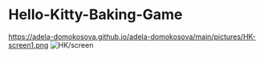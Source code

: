 # Hello-Kitty-Baking-Game
https://adela-domokosova.github.io/adela-domokosova/main/pictures/HK-screen1.png
![HK/screen](https://adela-domokosova.github.io/adela-domokosova/pictures/HK-screen1.png)
